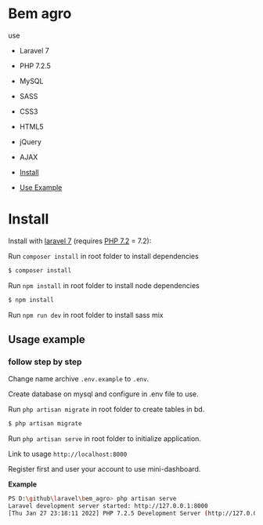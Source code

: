 # Bem agro
use 
- Laravel 7
- PHP 7.2.5
- MySQL
- SASS
- CSS3
- HTML5
- jQuery
- AJAX

- [Install](#install)
- [Use Example](#Usage-example)

# Install

Install with [laravel 7](https://laravel.com/docs/7.x) (requires [PHP 7.2](https://www.php.net/releases/) = 7.2):

Run `composer install` in root folder to install dependencies

```sh
$ composer install
```

Run `npm install` in root folder to install node dependencies

```sh
$ npm install
```

Run `npm run dev` in root folder to install sass mix

## Usage example
### follow step by step

Change name archive `.env.example` to `.env`.

Create database on mysql and configure in .env file to use.

Run `php artisan migrate` in root folder to create tables in bd.

```sh
$ php artisan migrate
```

Run `php artisan serve` in root folder to initialize application.

Link to usage `http://localhost:8000`

Register first and user your account to use mini-dashboard.

**Example**

```sh
PS D:\github\laravel\bem_agro> php artisan serve        
Laravel development server started: http://127.0.0.1:8000
[Thu Jan 27 23:18:11 2022] PHP 7.2.5 Development Server (http://127.0.0.1:8000) started
```